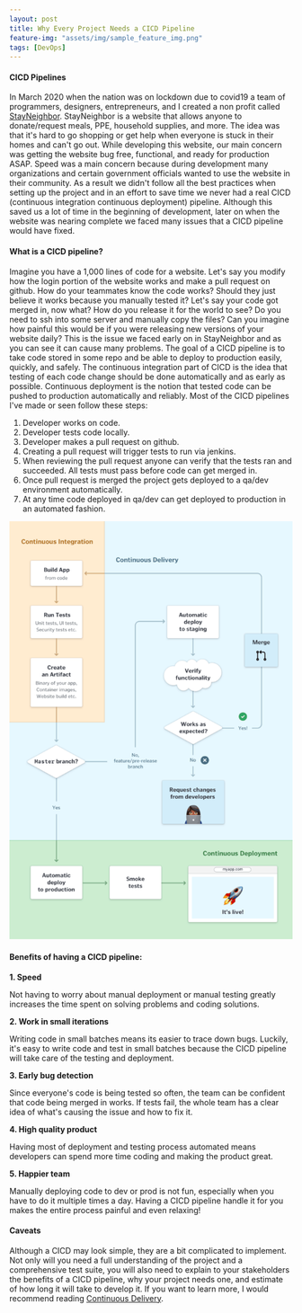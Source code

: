 ```yaml
---
layout: post
title: Why Every Project Needs a CICD Pipeline
feature-img: "assets/img/sample_feature_img.png"
tags: [DevOps]
---
```


#### CICD Pipelines

In March 2020 when the nation was on lockdown due to covid19 a team of programmers, designers, entrepreneurs, and I created a non profit called [StayNeighbor](https://stayneighbor.com/). StayNeighbor is a website that allows anyone to donate/request meals, PPE, household supplies, and more. The idea was that it's hard to go shopping or get help when everyone is stuck in their homes and can't go out. While developing this website, our main concern was getting the website bug free, functional, and ready for production ASAP. Speed was a main concern because during development many organizations and certain government officials wanted to use the website in their community. As a result we didn't follow all the best practices when setting up the project and in an effort to save time we never had a real CICD (continuous integration continuous deployment) pipeline. Although this saved us a lot of time in the beginning of development, later on when the website was nearing complete we faced many issues that a CICD pipeline would have fixed.

#### What is a CICD pipeline?

Imagine you have a 1,000 lines of code for a website. Let's say you modify how the login portion of the website works and make a pull request on github. How do your teammates know the code works? Should they just believe it works because you manually tested it? Let's say your code got merged in, now what? How do you release it for the world to see? Do you need to ssh into some server and manually copy the files? Can you imagine how painful this would be if you were releasing new versions of your website daily? This is the issue we faced early on in StayNeighbor and as you can see it can cause many problems. The goal of a CICD pipeline is to take code stored in some repo and be able to deploy to production easily, quickly, and safely. The continuous integration part of CICD is the idea that testing of each code change should be done automatically and as early as possible. Continuous deployment is the notion that tested code can be pushed to production automatically and reliably. Most of the CICD pipelines I've made or seen follow these steps:
1. Developer works on code.
2. Developer tests code locally.
3. Developer makes a pull request on github.
4. Creating a pull request will trigger tests to run via jenkins.
5. When reviewing the pull request anyone can verify that the tests ran and succeeded. All tests must pass before code can get merged in.
6. Once pull request is merged the project gets deployed to a qa/dev environment automatically.
7. At any time code deployed in qa/dev can get deployed to production in an automated fashion.

![](/assets/img/cicd.png)

#### Benefits of having a CICD pipeline:

**1. Speed**

Not having to worry about manual deployment or manual testing greatly increases the time spent on solving problems and coding solutions.


**2. Work in small iterations**

Writing code in small batches means its easier to trace down bugs. Luckily, it's easy to write code and test in small batches because the CICD pipeline will take care of the testing and deployment.

**3. Early bug detection**

Since everyone's code is being tested so often, the team can be confident that code being merged in works. If tests fail, the whole team has a clear idea of what's causing the issue and how to fix it.

**4. High quality product**

Having most of deployment and testing process automated means developers can spend more time coding and making the product great.

**5. Happier team**

Manually deploying code to dev or prod is not fun, especially when you have to do it multiple times a day. Having a CICD pipeline handle it for you makes the entire process painful and even relaxing!

#### Caveats
Although a CICD may look simple, they are a bit complicated to implement. Not only will you need a full understanding of the project and a comprehensive test suite, you will also need to explain to your stakeholders the benefits of a CICD pipeline, why your project needs one, and estimate of how long it will take to develop it. If you want to learn more, I would recommend reading [Continuous Delivery](https://www.amazon.com/Continuous-Delivery-Deployment-Automation-Addison-Wesley/dp/0321601912).
